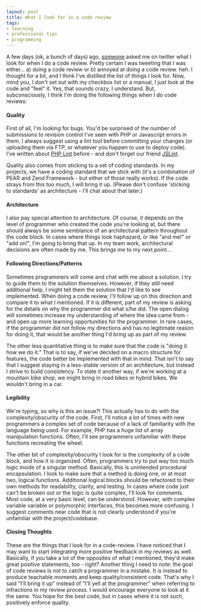 ```yaml
---
layout: post
title: What I look for in a code review
tags:
- learning
- professional tips
- programming
---
```


A few days (ok, a bunch of days) ago, [someone](https://twitter.com/mathewpeterson) asked me on twitter what I look for when I do a code review.  Pretty certain I was tweeting that I was either... a) doing a code review or b) annoyed at doing a code review. heh.  I thought for a bit, and I think I've distilled the list of things I look for.  Now, mind you, I don't set out with my checkbox list or a manual, I just look at the code and "feel" it.  Yes, that sounds crazy.  I understand.  But, subconsciously, I think I'm doing the following things when I do code reviews:



#### Quality


First of all, I'm looking for bugs.  You'd be surprised of the number of submissions to revision control I've seen with PHP or Javascript errors in them.  I always suggest using a lint tool before committing your changes (or uploading them via FTP, or whatever you happen to use to deploy code).  I've written about [PHP Lint](http://aaronsaray.com/blog/2008/09/21/svn-pre-commit-duty-lint-your-php/) before - and don't forget our friend [JSLint](http://jslint.com).

Quality also comes from sticking to a set of coding standards.  In my projects, we have a coding standard that we stick with (it's a combination of PEAR and Zend Framework - but either of those really works).  If the code strays from this too much, I will bring it up.  (Please don't confuse 'sticking to standards' as architecture - I'll chat about that later.)



#### Architecture


I also pay special attention to architecture.  Of course, it depends on the level of programmer who created the code you're looking at, but there should always be some semblance of an architectural pattern throughout the code block.  In cases where things look haphazard, or like "and me!" or "add on!", I'm going to bring that up.  In my team work, architectural decisions are often made by me.  This brings me to my next point...



#### Following Directions/Patterns


Sometimes programmers will come and chat with me about a solution.  I try to guide them to the solution themselves.  However, if they still need additional help, I might tell them the solution that I'd like to see implemented.  When doing a code review, I'll follow up on this direction and compare it to what I mentioned.  If it is different, part of my review is asking for the details on why the programmer did what s/he did.  The open dialog will sometimes increase my understanding of where the idea came from - and open up more learning opportunities for the programmer.  In rare cases, if the programmer did not follow my directions and has no legitimate reason for doing it, that would be another thing I'd bring up as part of my review.

The other less quantitative thing is to make sure that the code is "doing it how we do it."  That is to say, if we've decided on a macro structure for features, the code better be implemented with that in mind.  That isn't to say that I suggest staying in a less-stable version of an architecture, but instead I strive to build consistency.  To state it another way, if we're working at a mountain bike shop, we might bring in road bikes or hybrid bikes.  We wouldn't bring in a car.



#### Legibility


We're typing, so why is this an issue?!  This actually has to do with the complexity/obscurity of the code.  First, I'll notice a lot of times with new programmers a complex set of code because of a lack of familiarity with the language being used.  For example, PHP has a huge list of array manipulation functions.  Often, I'll see programmers unfamiliar with these functions recreating the wheel.

The other bit of complexity/obscurity I look for is the complexity of a code block, and how it is organized.  Often, programmers try to put way too much logic inside of a singular method.  Basically, this is unintended procedural encapsulation.  I look to make sure that a method is doing one, or at most two, logical functions.  Additional logical blocks should be refactored to their own methods for readability, clarity, and testing.  In cases where code just can't be broken out or the logic is quite complex, I'll look for comments.  Most code, at a very basic level, can be understood.  However, with complex variable variable or polymorphic interfaces, this becomes more confusing.  I suggest comments near code that is not clearly understood if you're unfamiliar with the project/codebase.



#### Closing Thoughts


These are the things that I look for in a code-review.  I have noticed that I may want to start integrating more positive feedback in my reviews as well.  Basically, if you take a lot of the opposites of what I mentioned, they'd make great positive statements, too - right?  Another thing I need to note: the goal of code reviews is not to catch a programmer in a mistake.  It is instead to produce teachable moments and keep quality/consistent code.  That's why I said "I'll bring it up" instead of "I'll yell at the programmer" when referring to infractions in my review process.  I would encourage everyone to look at it the same.  You hope for the best code, but in cases where it is not such, positively enforce quality.
